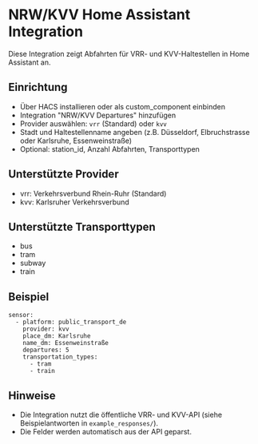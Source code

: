 # NRW/KVV Home Assistant Integration

Diese Integration zeigt Abfahrten für VRR- und KVV-Haltestellen in Home Assistant an.

## Einrichtung

- Über HACS installieren oder als custom_component einbinden
- Integration "NRW/KVV Departures" hinzufügen
- Provider auswählen: `vrr` (Standard) oder `kvv`
- Stadt und Haltestellenname angeben (z.B. Düsseldorf, Elbruchstrasse oder Karlsruhe, Essenweinstraße)
- Optional: station_id, Anzahl Abfahrten, Transporttypen

## Unterstützte Provider
- vrr: Verkehrsverbund Rhein-Ruhr (Standard)
- kvv: Karlsruher Verkehrsverbund

## Unterstützte Transporttypen
- bus
- tram
- subway
- train

## Beispiel
```
sensor:
  - platform: public_transport_de
    provider: kvv
    place_dm: Karlsruhe
    name_dm: Essenweinstraße
    departures: 5
    transportation_types:
      - tram
      - train
```

## Hinweise
- Die Integration nutzt die öffentliche VRR- und KVV-API (siehe Beispielantworten in `example_responses/`).
- Die Felder werden automatisch aus der API geparst.
